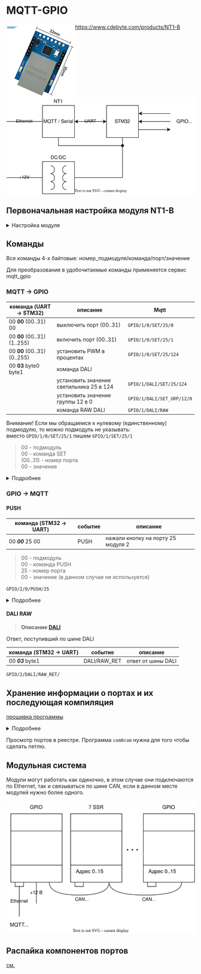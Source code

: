 # MQTT-GPIO

<img align="left"  src="img_1.png">



https://www.cdebyte.com/products/NT1-B

![](gpio1.svg)

## Первоначальная настройка модуля NT1-B

<details><summary>Настройка модуля</summary>

Первоначально модуль сидит на статическом адресе 192.168.3.3
настраиваем сеть компа и заходим

![](nt1b_mqtt_settings.png)

Настоятельно рекомендую настроить именно автоматическое получение адреса по DHCP.

Устанавливаем там где 0, нужный нам порядковый номер модуля и нажимаем submit,
пароль для сохранения 123456 после чего перезагружаем по питанию.

В сети его потом можно будет найти по доменному имени MAC адресу:
![](mac-domain.png)

</details>

## Команды

Все команды 4-х байтовые: номер_подмодуля/команда/порт/значение

Для преобразования в удобочитаемые команды применяется сервис mqtt_gpio

### MQTT -> GPIO

| команда (UART -> STM32)     | описание                                 | Mqtt                       |
|-----------------------------|------------------------------------------|----------------------------|
| 00 **00** (00..31) 00       | выключить порт (00..31)                  | `GPIO/1/0/SET/25/0`        |
| 00 **00** (00..31) (1..255) | включить порт (00..31)                   | `GPIO/1/0/SET/25/1`        |
| 00 **00** (00..31) (0..255) | установить PWM в процентах               | `GPIO/1/0/SET/25/124`      |
| 00 **03** byte0 byte1       | команда DALI                             |                            |
|                             | установить значение светильника 25 в 124 | `GPIO/1/DALI/SET/25/124`   |
|                             | установить значение группы 12 в 0        | `GPIO/1/DALI/SET_GRP/12/0` |
|                             | команда RAW DALI                         | `GPIO/1/DALI/RAW`          |

Внимание! Если мы обращаемся к нулевому (единственному) подмодулю, то можно подмодуль не указывать:  
вместо `GPIO/1/0/SET/25/1` пишем `GPIO/1/SET/25/1`

> 00 - подмодуль  
> 00 - команда SET  
> (00..31) - номер порта  
> 00 - значение

<details><summary>Подробнее</summary>

![](mqtt_messages_receive.svg)

</details>

### GPIO -> MQTT

#### PUSH

| команда (STM32 -> UART) | событие      | описание                           |
|-------------------------|--------------|------------------------------------|
| 00 **_00_** 25 00       | PUSH         | нажали кнопку на порту 25 модуля 2 |

> 00 - подмодуль  
> 00 - команда PUSH  
> 25 - номер порта  
> 00 - значение (в данном случае не используется)

`GPIO/2/0/PUSH/25`

<details><summary>Подробнее</summary>

![](mqtt_messages_event.svg)

</details>

#### DALI RAW

> **Описание [DALI](dali/readme.md)**

Ответ, поступивший по шине DALI

| команда (STM32 -> UART) | событие      | описание           |
|-------------------------|--------------|--------------------|
| 00 **_03_** byte1       | DALI/RAW_RET | ответ от шины DALI |

`GPIO/2/DALI/RAW_RET/`

## Хранение информации о портах и их последующая компиляция

[прошивка программы](write_fw/readme.md)

<details><summary>Подробнее</summary>

```yaml
0: [ "button", "output", "led_button_led", "gpio_exti15" ]                         # PB15
1: [ "button", "output", "led_button", "gpio_exti14" ]                             # PB14
2: [ "button", "output", "led_button_led", "gpio_exti12" ]                         # PB12
3: [ "button", "output", "led_button", "gpio_exti10" ]                             # PB10
4: [ "button", "output", "led_button_led", "tim3_ch4", "gpio_exti1" ]              # PB1
5: [ "button", "output", "led_button", "tim3_ch3", "gpio_exti0" ]                  # PB0
6: [ "button", "output", "led_button_led", "gpio_exti13" ]                         # PB13
7: [ "button", "output", "led_button", "gpio_exti11" ]                             # PB11
8: [ "button", "output", "led_button_led", "gpio_exti2" ]                          # PB2
9: [ "button", "output", "led_button" , "tim3_ch2", "gpio_exti7" ]                 # PA7
10: [ "button", "output", "led_button_led", "tim3_ch1", "gpio_exti6" ]             # PA6
11: [ "button", "output", "led_button", "gpio_exti8" ]                             # PB8
12: [ "button", "output", "led_button_led", "gpio_exti7" ]                         # PB7
13: [ "button", "output", "led_button", "gpio_exti4" ]                             # PB4
14: [ "button", "output", "led_button_led", "gpio_exti5" ]                         # PA5
15: [ "button", "output", "led_button", "gpio_exti9" ]                             # PB9
16: [ "button", "output", "led_button_led", "gpio_exti6" ]                         # PB6
17: [ "button", "output", "led_button", "gpio_exti3" ]                             # PB3
18: [ "button", "output", "led_button_led", "gpio_exti15" ]                        # PA15
19: [ "button", "output", "led_button", "gpio_exti14" ]                            # PC14
20: [ "button", "output", "led_button_led", "gpio_exti3" ]                         # PA3
21: [ "button", "output", "led_button", "gpio_exti2" ]                             # PA2
```

```json
{
  "0": {
    "type": "button",
    "active_level": 0,
    "long_press": 0
  },
  "1": {
    "type": "output",
    "active_level": 0
  },
  "2": {
    "type": "led_button",
    "active_level": 0
  },
  "3": {
    "type": "led_button_led"
  },
  "4": {
    "type": "counter",
    "active_level": 0,
    "tick": 1000
  }
}
```

</details>



Просмотр портов в реестре. Программа `com0com` нужна для того чтобы сделать петлю.


## Модульная система

Модули могут работать как одиночно, в этом случае они подключаются по Ethernet, так и связываться по шине CAN, если в
данном месте модулей нужно более одного.

![](can_modules.svg)

## Распайка компонентов портов

[см.](gpio_pic/readme.md)
